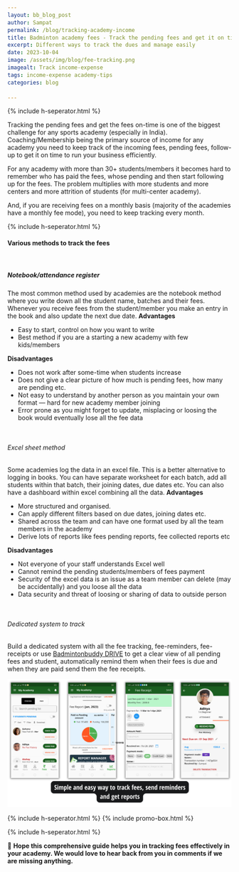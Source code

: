 ```yaml
---
layout: bb_blog_post
author: Sampat
permalink: /blog/tracking-academy-income
title: Badminton academy fees - Track the pending fees and get it on time..
excerpt: Different ways to track the dues and manage easily
date: 2023-10-04
image: /assets/img/blog/fee-tracking.png
imagealt: Track income-expense
tags: income-expense academy-tips
categories: blog

---
```

{% include h-seperator.html %}

Tracking the pending fees and get the fees on-time is one of the biggest challenge for any sports academy (especially in India). Coaching/Membership being the primary source of income for any academy you need to keep track of the incoming fees, pending fees, follow-up to get it on time to run your business efficiently.

For any academy with more than 30+ students/members it becomes hard to remember who has paid the fees, whose pending and then start following up for the fees. The problem multiplies with more students and more centers and more attrition of students (for multi-center academy).

And, if you are receiving fees on a monthly basis (majority of the academies have a monthly fee mode), you need to keep tracking every month. 

{% include h-seperator.html %}

#### Various methods to track the fees
<br/>

##### Notebook/attendance register
The most common method used by academies are the notebook method where you write down all the student name, batches and their fees. Whenever you receive fees from the student/member you make an entry in the book and also update the next due date.
**Advantages**
- Easy to start, control on how you want to write
- Best method if you are a starting a new academy with few kids/members

**Disadvantages**
- Does not work after some-time when students increase
- Does not give a clear picture of how much is pending fees, how many are pending etc.
- Not easy to understand by another person as you maintain your own format — hard for new academy member joining
- Error prone as you might forget to update, misplacing or loosing the book would eventually lose all the fee data

<br/>

###### Excel sheet method
Some academies log the data in an excel file. This is a better alternative to logging in books. You can have separate worksheet for each batch, add all students within that batch, their joining dates, due dates etc. You can also have a dashboard within excel combining all the data.
**Advantages**
- More structured and organised.
- Can apply different filters based on due dates, joining dates etc.
- Shared across the team and can have one format used by all the team members in the academy
- Derive lots of reports like fees pending reports, fee collected reports etc

**Disadvantages**
- Not everyone of your staff understands Excel well
- Cannot remind the pending students/members of fees payment
- Security of the excel data is an issue as a team member can delete (may be accidentally) and you loose all the data
- Data security and threat of loosing or sharing of data to outside person

<br/>

###### Dedicated system to track
Build a dedicated system with all the fee tracking, fee-reminders, fee-receipts or use [Badmintonbuddy DRIVE](https://badmintonbuddy.com) to get a clear view of all pending fees and student, automatically remind them when their fees is due and when they are paid send them the fee receipts.

![Badmintonbuddy DRIVE!](/assets/img/drive/guide/all-in-one.png "simple and elegant")

{% include h-seperator.html %}
{% include promo-box.html %}

{% include h-seperator.html %}

:speech_balloon: **Hope this comprehensive guide helps you in tracking fees effectively in your academy. We would love to hear back from you in comments if we are missing anything.**
